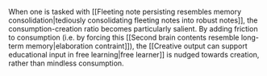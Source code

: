 When one is tasked with [[Fleeting note persisting resembles memory consolidation|tediously consolidating fleeting notes into robust notes]], the consumption-creation ratio becomes particularly salient. By adding friction to consumption (i.e. by forcing this [[Second brain contents resemble long-term memory|elaboration contraint]]), the [[Creative output can support educational input in free learning|free learner]] is nudged towards creation, rather than mindless consumption.
